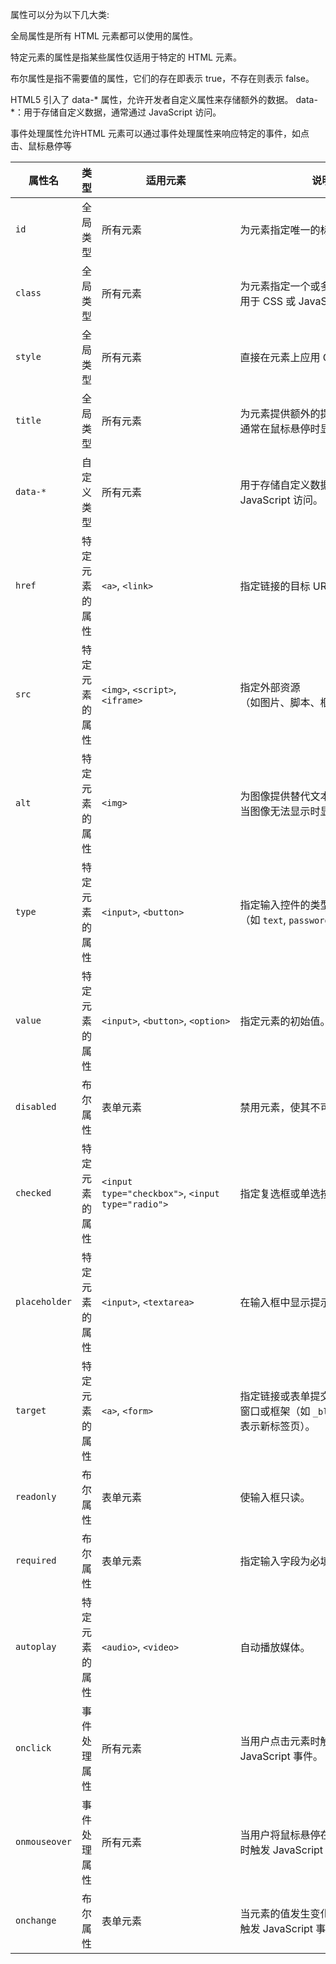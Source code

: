 属性可以分为以下几大类:

全局属性是所有 HTML 元素都可以使用的属性。

特定元素的属性是指某些属性仅适用于特定的 HTML 元素。

布尔属性是指不需要值的属性，它们的存在即表示 true，不存在则表示 false。

HTML5 引入了 data-* 属性，允许开发者自定义属性来存储额外的数据。
data-*：用于存储自定义数据，通常通过 JavaScript 访问。

事件处理属性允许HTML 元素可以通过事件处理属性来响应特定的事件，如点击、鼠标悬停等

| 属性名           | 类型      | 适用元素                                              | 说明                                             |
| ------------- | ------- | ------------------------------------------------- | ---------------------------------------------- |
| `id`          | 全局类型    | 所有元素                                              | 为元素指定唯一的标识符。                                   |
| `class`       | 全局类型    | 所有元素                                              | 为元素指定一个或多个类名，<br>用于 CSS 或 JavaScript 选择。       |
| `style`       | 全局类型    | 所有元素                                              | 直接在元素上应用 CSS 样式。                               |
| `title`       | 全局类型    | 所有元素                                              | 为元素提供额外的提示信息，<br>通常在鼠标悬停时显示。                   |
| `data-*`      | 自定义类型   | 所有元素                                              | 用于存储自定义数据，通常通过 JavaScript 访问。                  |
| `href`        | 特定元素的属性 | `<a>`, `<link>`                                   | 指定链接的目标 URL。                                   |
| `src`         | 特定元素的属性 | `<img>`, `<script>`,<br>`<iframe>`                | 指定外部资源<br>（如图片、脚本、框架）的 URL。                    |
| `alt`         | 特定元素的属性 | `<img>`                                           | 为图像提供替代文本，<br>当图像无法显示时显示。                      |
| `type`        | 特定元素的属性 | `<input>`, `<button>`                             | 指定输入控件的类型（如 `text`, `password`, `checkbox` 等）。 |
| `value`       | 特定元素的属性 | `<input>`, `<button>`, `<option>`                 | 指定元素的初始值。                                      |
| `disabled`    | 布尔属性    | 表单元素                                              | 禁用元素，使其不可交互。                                   |
| `checked`     | 特定元素的属性 | `<input type="checkbox">`, `<input type="radio">` | 指定复选框或单选按钮是否被选中。                               |
| `placeholder` | 特定元素的属性 | `<input>`, `<textarea>`                           | 在输入框中显示提示文本。                                   |
| `target`      | 特定元素的属性 | `<a>`, `<form>`                                   | 指定链接或表单提交的目标<br>窗口或框架（如 `_blank` <br>表示新标签页）。  |
| `readonly`    | 布尔属性    | 表单元素                                              | 使输入框只读。                                        |
| `required`    | 布尔属性    | 表单元素                                              | 指定输入字段为必填项。                                    |
| `autoplay`    | 特定元素的属性 | `<audio>`, `<video>`                              | 自动播放媒体。                                        |
| `onclick`     | 事件处理属性  | 所有元素                                              | 当用户点击元素时触发<br>JavaScript 事件。                   |
| `onmouseover` | 事件处理属性  | 所有元素                                              | 当用户将鼠标悬停在元素上<br>时触发 JavaScript 事件。             |
| `onchange`    | 布尔属性    | 表单元素                                              | 当元素的值发生变化时<br>触发 JavaScript 事件。                |
